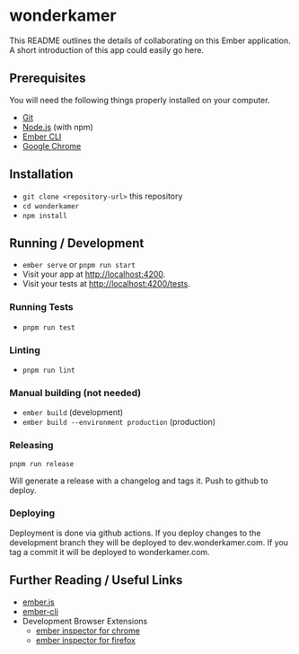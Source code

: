 # wonderkamer

This README outlines the details of collaborating on this Ember application.
A short introduction of this app could easily go here.

## Prerequisites

You will need the following things properly installed on your computer.

- [Git](https://git-scm.com/)
- [Node.js](https://nodejs.org/) (with npm)
- [Ember CLI](https://cli.emberjs.com/release/)
- [Google Chrome](https://google.com/chrome/)

## Installation

- `git clone <repository-url>` this repository
- `cd wonderkamer`
- `npm install`

## Running / Development

- `ember serve` or `pnpm run start`
- Visit your app at [http://localhost:4200](http://localhost:4200).
- Visit your tests at [http://localhost:4200/tests](http://localhost:4200/tests).

### Running Tests

- `pnpm run test`

### Linting

- `pnpm run lint`

### Manual building (not needed)

- `ember build` (development)
- `ember build --environment production` (production)

### Releasing

`pnpm run release`

Will generate a release with a changelog and tags it. Push to github to deploy.

### Deploying

Deployment is done via github actions. If you deploy changes to the development branch they will be deployed to dev.wonderkamer.com. If you tag a commit it will be deployed to wonderkamer.com.

## Further Reading / Useful Links

- [ember.js](https://emberjs.com/)
- [ember-cli](https://cli.emberjs.com/release/)
- Development Browser Extensions
  - [ember inspector for chrome](https://chrome.google.com/webstore/detail/ember-inspector/bmdblncegkenkacieihfhpjfppoconhi)
  - [ember inspector for firefox](https://addons.mozilla.org/en-US/firefox/addon/ember-inspector/)

